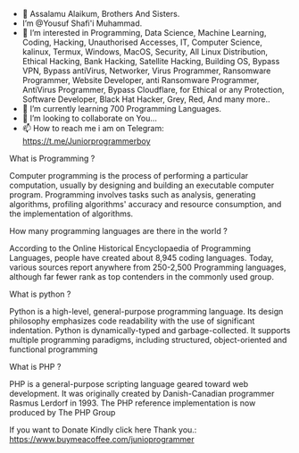 - 👋 Assalamu Alaikum, Brothers And Sisters.
-  I’m @Yousuf Shafi'i Muhammad.
- 👀 I’m interested in Programming, Data Science, Machine Learning, Coding, Hacking, Unauthorised Accesses, IT, Computer Science, kalinux, Termux, Windows, MacOS, Security, All Linux Distribution, Ethical Hacking, Bank Hacking, Satellite Hacking, Building OS, Bypass VPN, Bypass antiVirus, Networker, Virus Programmer, Ransomware Programmer, Website Developer, anti Ransomware Programmer, AntiVirus Programmer, Bypass Cloudflare, for Ethical or any Protection, Software Developer, Black Hat Hacker, Grey, Red, And many more..
- 🌱 I’m currently learning 700 Programming Languages.
- 💞️ I’m looking to collaborate on You...
- 📫 How to reach me i am on Telegram: https://t.me/Juniorprogrammerboy

<!---
Yousuf9963/Yousuf9963 is a ✨ special ✨ repository because its `README.md` (this file) appears on your GitHub profile.
You can click the Preview link to take a look at your changes.
--->
What is Programming ?

Computer programming is the process of performing a particular computation, usually by designing and building an executable computer program. Programming involves tasks such as analysis, generating algorithms, profiling algorithms' accuracy and resource consumption, and the implementation of algorithms.

How many programming languages are there in the world ?

According to the Online Historical Encyclopaedia of Programming Languages, people have created about 8,945 coding languages. Today, various sources report anywhere from 250-2,500 Programming languages, although far fewer rank as top contenders in the commonly used group.

What is python ?

Python is a high-level, general-purpose programming language. Its design philosophy emphasizes code readability with the use of significant indentation. Python is dynamically-typed and garbage-collected. It supports multiple programming paradigms, including structured, object-oriented and functional programming

What is PHP ?

PHP is a general-purpose scripting language geared toward web development. It was originally created by Danish-Canadian programmer Rasmus Lerdorf in 1993. The PHP reference implementation is now produced by The PHP Group
 
 If you want to Donate Kindly click here Thank you.:
 https://www.buymeacoffee.com/junioprogrammer
